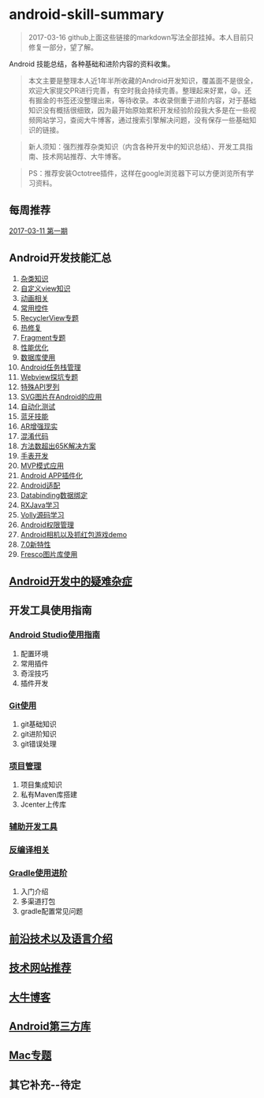 # android-skill-summary
>2017-03-16 github上面这些链接的markdown写法全部挂掉。本人目前只修复一部分，望了解。


Android 技能总结，各种基础和进阶内容的资料收集。
>本文主要是整理本人近1年半所收藏的Android开发知识，覆盖面不是很全，欢迎大家提交PR进行完善，有空时我会持续完善。整理起来好累，😫。还有掘金的书签还没整理出来，等待收录。本收录侧重于进阶内容，对于基础知识没有概括很细致，因为最开始原始累积开发经验阶段我大多是在一些视频网站学习，查阅大牛博客，通过搜索引擎解决问题，没有保存一些基础知识的链接。

>新人须知：强烈推荐杂类知识（内含各种开发中的知识总结）、开发工具指南、技术网站推荐、大牛博客。

>PS：推荐安装Octotree插件，这样在google浏览器下可以方便浏览所有学习资料。


## 每周推荐

[2017-03-11 第一期](推荐专区/本周推荐.md  "Title")

## Android开发技能汇总

1. [杂类知识](Android日常开发技能/杂类知识.md "Title")
1. [自定义view知识](Android日常开发技能/自定义view知识.md "Title")
1. [动画相关](Android日常开发技能/动画相关.md "Title")
1. [常用控件](Android日常开发技能/常用控件.md "Title")
1. [RecyclerView专题](Android日常开发技能/RecyclerView专题.md "Title")
1. [热修复](Android日常开发技能/热修复.md "Title")
1. [Fragment专题](Android日常开发技能/Fragment专题.md "Title")
1. [性能优化](Android日常开发技能/性能优化.md "Title")
1. [数据库使用](Android日常开发技能/数据库使用.md "Title")
1. [Android任务栈管理](Android日常开发技能/Android任务栈管理.md "Title")
1. [Webview探坑专题](Android日常开发技能/Webview探坑专题.md "Title")
1. [特殊API罗列](Android日常开发技能/特殊API罗列.md "Title")
1. [SVG图片在Android的应用](Android日常开发技能/SVG图片在Android的应用.md "Title")
1. [自动化测试](Android日常开发技能/自动化测试.md "Title")
1. [蓝牙技能](Android日常开发技能/蓝牙技能.md "Title")
1. [AR增强现实](Android日常开发技能/AR增强现实.md "Title")
1. [混淆代码](Android日常开发技能/混淆代码.md "Title")
1. [方法数超出65K解决方案](Android日常开发技能/方法数超出65K解决方案.md "Title")
1. [手表开发](Android日常开发技能/手表开发.md "Title")
1. [MVP模式应用](Android日常开发技能/MVP模式应用.md "Title")
1. [Android APP插件化](Android日常开发技能/AndroidAPP插件化.md  "Title")
1. [Android适配](Android日常开发技能/Android适配.md "Title")
1. [Databinding数据绑定](Android日常开发技能/Databinding数据绑定.md "Title")
1. [RXJava学习](Android日常开发技能/RXJava学习.md "Title")
1. [Volly源码学习](Android日常开发技能/Volly源码学习.md "Title")
1. [Android权限管理](Android日常开发技能/Android权限管理.md "Title")
1. [Android相机以及抓红包游戏demo](Android日常开发技能/Android相机以及抓红包游戏demo.md "Title")
1. [7.0新特性](Android日常开发技能/7.0新特性.md "Title")
1. [Fresco图片库使用](Android日常开发技能/Fresco图片库使用.md "Title")


## [Android开发中的疑难杂症](Android开发疑难杂症/Android问题汇总.md "Title")

## 开发工具使用指南

### [Android Studio使用指南](开发工具使用指南/Android_studio使用指南.md "Title")

1. 配置环境
1. 常用插件
1. 奇淫技巧
1. 插件开发


### [Git使用](开发工具使用指南/git使用.md "Title")

1. git基础知识
1. git进阶知识
1. git错误处理


### [项目管理](开发工具使用指南/项目管理.md "Title")

1. 项目集成知识
1. 私有Maven库搭建
1. Jcenter上传库


### [辅助开发工具](开发工具使用指南/辅助开发工具.md "Title")



### [反编译相关](开发工具使用指南/反编译相关.md "Title")



### [Gradle使用进阶](开发工具使用指南/gradle使用进阶.md "Title")

1. 入门介绍
1. 多渠道打包
1. gradle配置常见问题


## [前沿技术以及语言介绍](前沿技术以及语言/前沿技术以及语言介绍.md "Title")


## [技术网站推荐](技术网站推荐/技术网站推荐.md "Title")


## [大牛博客](大牛博客/大牛博客.md "Title")


## [Android第三方库](Android第三方库/Android第三方库.md "Title")


## [Mac专题](Mac专题/Mac专题.md "Ttile")

## 其它补充--待定
